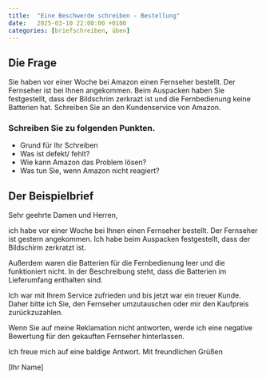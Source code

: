 ```yaml
---
title:  "Eine Beschwerde schreiben - Bestellung"
date:   2025-03-10 22:00:00 +0100
categories: [briefschreiben, üben]
---
```


## Die Frage

Sie haben vor einer Woche bei Amazon einen Fernseher bestellt. Der Fernseher ist bei Ihnen angekommen. Beim Auspacken haben Sie festgestellt, dass der Bildschrim zerkrazt ist und die Fernbedienung keine Batterien hat. Schreiben Sie an den Kundenservice von Amazon. 


### Schreiben Sie zu folgenden Punkten.

- Grund für Ihr Schreiben
- Was ist defekt/ fehlt?
- Wie kann Amazon das Problem lösen?
- Was tun Sie, wenn Amazon nicht reagiert?

## Der Beispielbrief

Sehr geehrte Damen und Herren,

ich habe vor einer Woche bei Ihnen einen Fernseher bestellt. Der Fernseher ist gestern angekommen. 
Ich habe beim Auspacken festgestellt, dass der Bildschirm zerkratzt ist. 

Außerdem waren die Batterien für die Fernbedienung leer und die funktioniert nicht. In der Beschreibung steht, dass die Batterien im Lieferumfang enthalten sind. 

Ich war mit Ihrem Service zufrieden und bis jetzt war ein treuer Kunde. Daher bitte ich Sie, den Fernseher umzutauschen oder mir den Kaufpreis zurückzuzahlen. 

Wenn Sie auf meine Reklamation nicht antworten, werde ich eine negative Bewertung für den gekauften Fernseher hinterlassen.

Ich freue mich auf eine baldige Antwort.
Mit freundlichen Grüßen

[Ihr Name]

